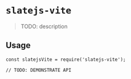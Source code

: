 # `slatejs-vite`

> TODO: description

## Usage

```
const slatejsVite = require('slatejs-vite');

// TODO: DEMONSTRATE API
```

